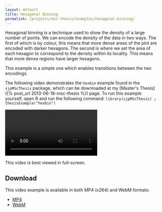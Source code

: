 ```yaml
---
layout: default
title: Hexagonal Binning
permalink: /projects/msc-thesis/examples/hexagonal-binning/
---
```


Hexagonal binning is a technique used to show the density of a large number of
points. We can encode the density of the data in two ways. The first of which
is by colour, this means that more dense areas of the plot are encoded with
darker hexagons. The second is where we set the area of each hexagon to
correspond to the density within its locality. This means that more dense
regions have larger hexagons.

This example is a simple one which enables transitions between the two encodings.

The following video demonstrates the `hexbin` example found in the
`sjpMScThesis` package, which can be downloaded at my [Master's Thesis]({% post_url 2013-06-18-msc-thesis %}) page.
To run this example yourself, open R and run the following
command: `library(sjpMScThesis) ; thesisExample("hexbin")`

<video controls class="span-90pc">
  <source src="/projects/msc-thesis/examples/hexagonal-binning/hexagonal-binning.mp4" type="video/mp4; codecs=avc1.64001E">
  <source src="/projects/msc-thesis/examples/hexagonal-binning/hexagonal-binning.webm" type="video/webm; codecs=vp8">
  <source src="/projects/msc-thesis/examples/hexagonal-binning/hexagonal-binning-iphone.mp4" type="video/mp4; codecs=avc1.42E01E">
</video>

This video is best viewed in full-screen.

## Download

This video example is available in both MP4 (x264) and WebM formats:

* [MP4](/projects/msc-thesis/hexagonal-binning/hexagonal-binning.mp4)
* [WebM](/projects/msc-thesis/hexagonal-binning/hexagonal-binning.webm)

<script type="text/javascript" src="/scripts/video-detect.min.js"></script>
